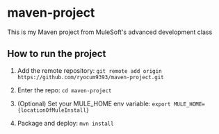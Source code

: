 # maven-project

This is my Maven project from MuleSoft's advanced development class

## How to run the project

1. Add the remote repository: `git remote add origin https://github.com/ryocum9393/maven-project.git`

2. Enter the repo: `cd maven-project`

3. (Optional) Set your MULE_HOME env variable: `export MULE_HOME={locationOfMuleInstall}`

4. Package and deploy: `mvn install`
